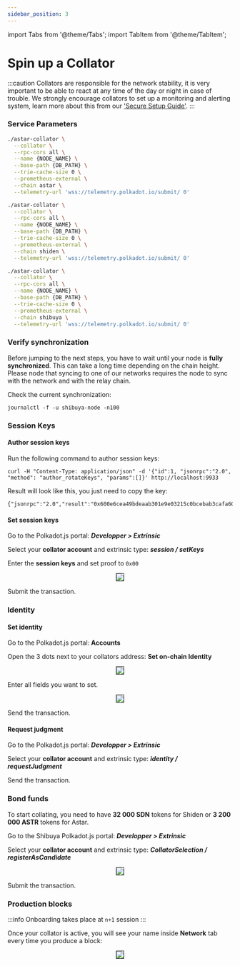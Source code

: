 ```yaml
---
sidebar_position: 3
---
```


import Tabs from '@theme/Tabs';
import TabItem from '@theme/TabItem';

# Spin up a Collator

:::caution
Collators are responsible for the network stability, it is very important to be able to react at any time of the day or night in case of trouble. We strongly encourage collators to set up a monitoring and alerting system, learn more about this from our ['Secure Setup Guide'](/docs/nodes/collator/secure_setup_guide/).
:::

### Service Parameters

<Tabs>
<TabItem value="astar" label="Astar" default>

```sh
./astar-collator \
  --collator \
  --rpc-cors all \
  --name {NODE_NAME} \
  --base-path {DB_PATH} \
  --trie-cache-size 0 \
  --prometheus-external \
  --chain astar \
  --telemetry-url 'wss://telemetry.polkadot.io/submit/ 0'
```

</TabItem>
<TabItem value="shiden" label="Shiden" default>

```sh
./astar-collator \
  --collator \
  --rpc-cors all \
  --name {NODE_NAME} \
  --base-path {DB_PATH} \
  --trie-cache-size 0 \
  --prometheus-external \
  --chain shiden \
  --telemetry-url 'wss://telemetry.polkadot.io/submit/ 0'
```

</TabItem>
<TabItem value="shibuya" label="Shibuya" default>

```sh
./astar-collator \
  --collator \
  --rpc-cors all \
  --name {NODE_NAME} \
  --base-path {DB_PATH} \
  --trie-cache-size 0 \
  --prometheus-external \
  --chain shibuya \
  --telemetry-url 'wss://telemetry.polkadot.io/submit/ 0'
```

</TabItem>
</Tabs>

### Verify synchronization

Before jumping to the next steps, you have to wait until your node is **fully synchronized**. This can take a long time depending on the chain height. Please node that syncing to one of our networks requires the node to sync with the network and with the relay chain.

Check the current synchronization:

```
journalctl -f -u shibuya-node -n100
```

### Session Keys

#### Author session keys

Run the following command to author session keys:

```
curl -H "Content-Type: application/json" -d '{"id":1, "jsonrpc":"2.0", "method": "author_rotateKeys", "params":[]}' http://localhost:9933
```

Result will look like this, you just need to copy the key:

```
{"jsonrpc":"2.0","result":"0x600e6cea49bdeaab301e9e03215c0bcebab3cafa608fe3b8fb6b07a820386048","id":1}
```

#### Set session keys

Go to the Polkadot.js portal: _**Developper > Extrinsic**_

Select your **collator account** and extrinsic type: _**session / setKeys**_

Enter the **session keys** and set proof to `0x00`

<center>
<img src="https://i.imgur.com/fXfqGal.png" border="1"></img>
</center>

Submit the transaction.

### Identity

#### Set identity

Go to the Polkadot.js portal: **Accounts**

Open the 3 dots next to your collators address: **Set on-chain Identity**

<center>
<img src="https://i.imgur.com/YIIWINt.png" border="1"></img>
</center>

Enter all fields you want to set.

<center>
<img src="https://i.imgur.com/pkC4glq.png" border="1"></img>
</center>

Send the transaction.

#### Request judgment

Go to the Polkadot.js portal: _**Developper > Extrinsic**_

Select your **collator account** and extrinsic type: _**identity / requestJudgment**_

Send the transaction.

### Bond funds

To start collating, you need to have **32 000 SDN** tokens for Shiden or **3 200 000 ASTR** tokens for Astar.

Go to the Shibuya Polkadot.js portal: _**Developper > Extrinsic**_

Select your **collator account** and extrinsic type: _**CollatorSelection / registerAsCandidate**_

<center>
<img src="https://i.imgur.com/3YvdJbt.png" border="1"></img>
</center>

Submit the transaction.

### Production blocks

:::info
Onboarding takes place at `n+1` session
:::

Once your collator is active, you will see your name inside **Network** tab every time you produce a block:

<center>
<img src="https://i.imgur.com/e70Tpbq.png" border="1"></img>
</center>
